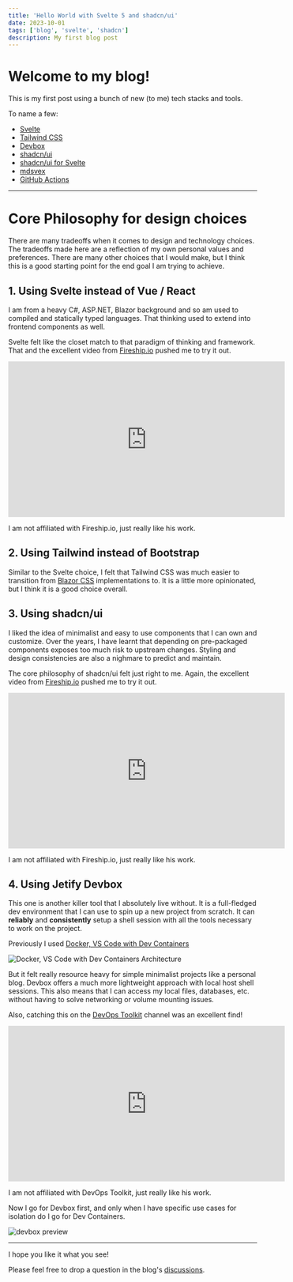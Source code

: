 ```yaml
---
title: 'Hello World with Svelte 5 and shadcn/ui'
date: 2023-10-01
tags: ['blog', 'svelte', 'shadcn']
description: My first blog post
---
```


# Welcome to my blog!

This is my first post using a bunch of new (to me) tech stacks and tools.

To name a few:

<ul>
    <li><a href="https://svelte.dev/" target="_blank">Svelte</a></li>
    <li><a href="https://tailwindcss.com/" target="_blank">Tailwind CSS</a></li>
    <li><a href="https://github.com/jetify-com/devbox" target="_blank">Devbox</a></li>
    <li><a href="https://ui.shadcn.com/" target="_blank">shadcn/ui</a></li>
    <li><a href="https://next.shadcn-svelte.com/" target="_blank">shadcn/ui for Svelte</a></li>
    <li><a href="https://mdsvex.pngwn.io/" target="_blank">mdsvex</a></li>
    <li><a href="https://github.com/features/actions" target="_blank">GitHub Actions</a></li>
</ul>

---

# Core Philosophy for design choices

There are many tradeoffs when it comes to design and technology choices. The tradeoffs made here are a reflection of my own personal values and preferences. There are many other choices that I would make, but I think this is a good starting point for the end goal I am trying to achieve.

## 1. Using Svelte instead of Vue / React

I am from a heavy C#, ASP.NET, Blazor background and so am used to compiled and statically typed languages. That thinking used to extend into frontend components as well.

Svelte felt like the closet match to that paradigm of thinking and framework. That and the excellent video from <a href="https://www.youtube.com/watch?v=rv3Yq-B8qp4" target="_blank">Fireship.io</a> pushed me to try it out.

<iframe width="560" height="315" src="https://www.youtube.com/embed/rv3Yq-B8qp4?si=iriWIzZZPxXy2Ckq" title="YouTube video player" frameborder="0" allow="accelerometer; autoplay; clipboard-write; encrypted-media; gyroscope; picture-in-picture; web-share" referrerpolicy="strict-origin-when-cross-origin" allowfullscreen></iframe>

<span class="text-xs">I am not affiliated with Fireship.io, just really like his work.</span>

## 2. Using Tailwind instead of Bootstrap

Similar to the Svelte choice, I felt that Tailwind CSS was much easier to transition from <a href="https://learn.microsoft.com/en-us/aspnet/core/blazor/components/css-isolation" target="_blank">Blazor CSS</a> implementations to. It is a little more opinionated, but I think it is a good choice overall.

## 3. Using shadcn/ui

I liked the idea of minimalist and easy to use components that I can own and customize. Over the years, I have learnt that depending on pre-packaged components exposes too much risk to upstream changes. Styling and design consistencies are also a nighmare to predict and maintain.

The core philosophy of shadcn/ui felt just right to me. Again, the excellent video from <a href="https://www.youtube.com/watch?v=TBIjgBVFjVI" target="_blank">Fireship.io</a> pushed me to try it out.

<iframe width="560" height="315" src="https://www.youtube.com/embed/TBIjgBVFjVI?si=oqKvTY7_1PP-77WP" title="YouTube video player" frameborder="0" allow="accelerometer; autoplay; clipboard-write; encrypted-media; gyroscope; picture-in-picture; web-share" referrerpolicy="strict-origin-when-cross-origin" allowfullscreen></iframe>

<span class="text-xs">I am not affiliated with Fireship.io, just really like his work.</span>

## 4. Using Jetify Devbox

This one is another killer tool that I absolutely live without. It is a full-fledged dev environment that I can use to spin up a new project from scratch. It can **reliably** and **consistently** setup a shell session with all the tools necessary to work on the project.

Previously I used <a href="https://code.visualstudio.com/docs/devcontainers/containers" target="_blank">Docker, VS Code with Dev Containers</a>

![Docker, VS Code with Dev Containers Architecture](https://code.visualstudio.com/assets/docs/devcontainers/containers/architecture-containers.png)

But it felt really resource heavy for simple minimalist projects like a personal blog. Devbox offers a much more lightweight approach with local host shell sessions. This also means that I can access my local files, databases, etc. without having to solve networking or volume mounting issues.

Also, catching this on the <a href="https://www.youtube.com/watch?v=WiFLtcBvGMU" target="_blank">DevOps Toolkit</a> channel was an excellent find!

<iframe width="560" height="315" src="https://www.youtube.com/embed/WiFLtcBvGMU?si=7YGc9OqnXwuub1Vb" title="YouTube video player" frameborder="0" allow="accelerometer; autoplay; clipboard-write; encrypted-media; gyroscope; picture-in-picture; web-share" referrerpolicy="strict-origin-when-cross-origin" allowfullscreen></iframe>

<span class="text-xs">I am not affiliated with DevOps Toolkit, just really like his work.</span>

Now I go for Devbox first, and only when I have specific use cases for isolation do I go for Dev Containers.

![devbox preview](https://user-images.githubusercontent.com/279789/186491771-6b910175-18ec-4c65-92b0-ed1a91bb15ed.svg)

---

I hope you like it what you see!

Please feel free to drop a question in the blog's <a href="https://github.com/rrmistry/rrmistry.github.io/discussions/new/choose" target="_blank">discussions</a>.

